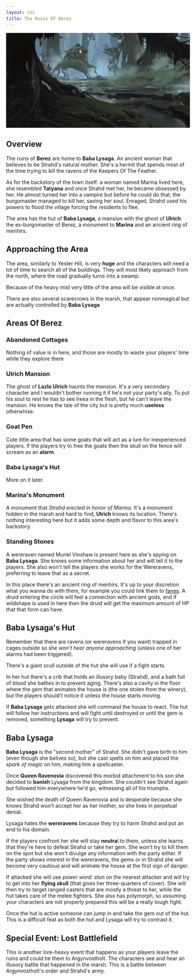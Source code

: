 ```yaml
---
layout: cos
title: The Ruins Of Berez
---
```


![Header](/images/header_berez.jpg)

## Overview

The ruins of **Berez** are home to **Baba Lysaga**. An ancient woman that believes to be Strahd's natural mother. She's a hermit that spends most of the time trying to kill the ravens of the Keepers Of The Feather.

As for the backstory of the town itself: a woman named Marina lived here, she resembled **Tatyana** and once Strahd met her, he became obsessed by her. He almost turned her into a vampire but before he could do that, the burgomaster managed to kill her, saving her soul. Enraged, Strahd used his powers to flood the village forcing the residents to flee.

The area has the hut of **Baba Lysaga**, a mansion with the ghost of **Ulrich**: the ex-burgomaster of Berez, a monument to **Marina** and an ancient ring of menhirs.

## Approaching the Area
The area, similarly to Yester Hill, is very **huge** and the characters will need a lot of time to search all of the buildings. They will most likely approach from the north, where the road gradually turns into a swamp. 

Because of the heavy mist very little of the area will be visible at once.

There are also several scarecrows in the marsh, that appear nonmagical but are actually controlled by **Baba Lysaga**

## Areas Of Berez

### Abandoned Cottages
Nothing of value is in here, and those are mostly to waste your players' time while they explore them

### Ulrich Mansion
The ghost of **Lazlo Ulrich** haunts the mansion. It's a very secondary character and I wouldn't bother running it if he's not your party's ally. To put his soul to rest he has to see Ireea in the flesh, but he can't leave the mansion. He knows the tale of the city but is pretty much **useless** otherwhise.

### Goat Pen
Cute little area that has some goats that will act as a lure for inexperienced players. If the players try to free the goats then the skull on the fence will scream as an **alarm**.

### Baba Lysaga's Hut
More on it later.

### Marina's Monument
A monument that *Strahd erected in honor of Marina*. It's a monument hidden in the marsh and hard to find, **Ulrich** knows its location. There's nothing interesting here but it adds some depth and flavor to this area's backstory. 

### Standing Stones
A wereraven named Muriel Vinshaw is present here as she's spying on **Baba Lysaga**. She knows some information about her and will tell it to the players. She also won't tell the players she works for the Wereravens, preferring to leave that as a secret.

In this place there's an ancient ring of menhirs. It's up to your discretion what you wanna do with them, for example you could link them to [fanes](https://www.reddit.com/r/CurseofStrahd/comments/8ryr9b/revisions_for_running_curse_of_strahd_the_fanes/). A druid entering the circle will feel a connection with ancient gods, and if wildshape is used in here then the druid will get the maximum amount of HP that that form can have.

## Baba Lysaga's Hut
Remember that there are ravens (or wereravens if you want) trapped in cages outside so she *won't hear anyone approaching* (unless one of her alarms had been triggered). 

There's a giant scull outside of the hut she will use if a fight starts.

In her hut there's a crib that holds an illusory baby (Strahd), and a bath full of blood she bathes in to prevent aging. There's also a cavity in the floor where the gem that animates the house is (the one stolen from the winery), but the players should't notice it unless the house starts moving.

If **Baba Lysaga** gets attacked she will command the house to react. The hut will follow her instructions and will fight until destroyed or until the gem is removed, something **Lysaga** will try to prevent.

## Baba Lysaga

**Baba Lysaga** is the "second mother" of Strahd. She didn't gave birth to him (even though she belives so), but she cast spells on him and placed the *spark of magic* on him, making him a spellcaster. 

Once **Queen Ravenovia** discovered this morbid attachment to his son she decided to **banish** Lysaga from the kingdom. She couldn't see Strahd again but followed him everywhere he'd go, witnessing all of his triumphs. 

She wished the death of Queen Ravenovia and is desperate because she knows Strahd won't accept her as her mother, so she lives in perpetual denial. 

Lysaga hates the **wereravens** because they try to harm Strahd and put an end to his domain.

If the players confront her she will stay **neutra**l to them, unless she learns that they're here to defeat Strahd or take her gem. She won't try to kill them on the spot but she won't divulge any information with the party either. If the party shows interest in the wereravens, the gems or in Strahd she will become very cautious and will animate the house at the first sign of danger.

If attacked she will use *power word: stun* on the nearest attacker and will try to get into her **flying skull** (that gives her three-quarters of cover). She will then try to target ranged casters that are mostly a threat to her, while the hut takes care of the melee fighters. She also has polymorph, so assuming your characters are not properly prepared this will be a really tough fight. 

Once the hut is active someone can jump in and take the gem out of the hut. This is a difficult feat as both the hut and Lysaga will try to contrast it. 

## Special Event: Lost Battlefield

This is another lore-heavy event that happens as your players leave the ruins and could tie them to Argynvostholt. The characters see and hear an illusory battle that happened in the marsh. This is a battle between Argynvostholt's order and Strahd's army.